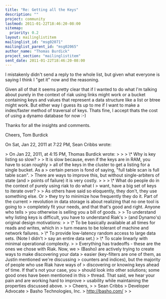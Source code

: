```yaml
---
title: "Re: Getting all the Keys"
description: ""
project: community
lastmod: 2011-01-22T18:46:20-08:00
sitemap:
  priority: 0.2
layout: mailinglistitem
mailinglist_id: "msg02071"
mailinglist_parent_id: "msg02065"
author_name: "Thomas Burdick"
project_section: "mailinglistitem"
sent_date: 2011-01-22T18:46:20-08:00
---
```



I mistakenly didn't send a reply to the whole list, but given what everyone
is saying I think I "get it" now and the reasoning.

Given all of that it seems pretty clear that if I wanted to do what I'm
talking about purely in the context of riak using links might work or a
bucket containing keys and values that represent a data structure like a
list or btree might work. But either way I guess its up to me if I want to
make a index/faster method of traversal of keys. Thats fine, I accept thats
the cost of using a dynamo database for now :-)

Thanks for all the insights and comments.

Cheers,
Tom Burdick

On Sat, Jan 22, 2011 at 7:22 PM, Sean Cribbs  wrote:

&gt; On Jan 22, 2011, at 4:15 PM, Thomas Burdick wrote:
&gt;
&gt; &gt; \\* Why is key listing so slow?
&gt;
&gt; It is slow because, even if the keys are in RAM, you have to scan roughly
&gt; all of the keys in the cluster to get a listing for a single bucket. As a
&gt; certain person is fond of saying, "full table scan is full table scan".
&gt; There are ways to improve this, but without single-arbiters of state (and
&gt; points of failure) it is very costly.
&gt;
&gt; &gt; \\* What do people do in the context of purely using riak to do what I
&gt; want, have a big set of keys to iterate over?
&gt;
&gt; As others have said so eloquently, they don't, they use something else. Or
&gt; they try to minimize how frequently they do it. Part of the current
&gt; revolution in data storage is about realizing that no one tool is going to
&gt; completely fit your needs, and that that's good and right. Anyone who tells
&gt; you otherwise is selling you a bill of goods.
&gt;
&gt; To understand why listing keys is difficult, you have to understand Riak's
&gt; (and Dynamo's) original design motivations:
&gt;
&gt; \\* To be basically available at all times for reads and writes, which in
&gt; turn means to be tolerant of machine and network failures.
&gt; \\* To provide low-latency random access to large data sets. (Note I didn't
&gt; say an entire data set.)
&gt; \\* To scale linearly with minimal operational complexity.
&gt;
&gt; Everything has tradeoffs - these are the ones we chose with Riak. Now, we
&gt; (Basho) are actively trying to create ways to make discovering your data
&gt; easier (key-filters are one of them, as Justin mentioned we're discussing
&gt; counters and indices), but the majority of people who use Riak have ways of
&gt; discovering or knowing keys ahead of time. If that's not your case, you
&gt; should look into other solutions; some good ones have been mentioned in this
&gt; thread. That said, we hear your pain and are working hard to improve
&gt; usability while maintaining the properties discussed above.
&gt;
&gt; Cheers,
&gt;
&gt; Sean Cribbs 
&gt; Developer Advocate
&gt; Basho Technologies, Inc.
&gt; http://basho.com/
&gt;
&gt;
